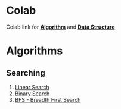 # Colab
Colab link for [**Algorithm**](https://colab.research.google.com/drive/1EK4-z03QZUcAFj4SC2gbSqdx1KCDb22m?usp=sharing) and [**Data Structure**](https://colab.research.google.com/drive/1ypTLTR4JWhNfyrh9RRoMk7dXtyoM_zFz?usp=sharing)

# Algorithms

## Searching

1. [Linear Search](algorithms/searching/SEARCHING.md#linear-search---basic-loops)
2. [Binary Search](algorithms/searching/SEARCHING.md#binary-search---sorted-list-faster)
3. [BFS - Breadth First Search](algorithms/searching/SEARCHING.md#breadth-first-search---shortest-path-unweighted-graph)

